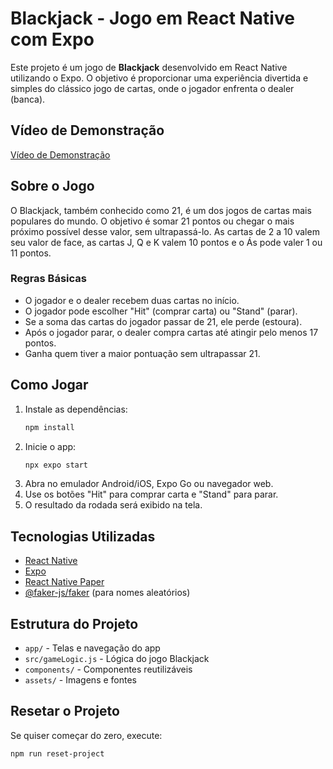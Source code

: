 # Blackjack - Jogo em React Native com Expo

Este projeto é um jogo de **Blackjack** desenvolvido em React Native utilizando o Expo. O objetivo é proporcionar uma experiência divertida e simples do clássico jogo de cartas, onde o jogador enfrenta o dealer (banca).

## Vídeo de Demonstração
[Vídeo de Demonstração](https://youtu.be/W_AhP2J9_xI)

## Sobre o Jogo

O Blackjack, também conhecido como 21, é um dos jogos de cartas mais populares do mundo. O objetivo é somar 21 pontos ou chegar o mais próximo possível desse valor, sem ultrapassá-lo. As cartas de 2 a 10 valem seu valor de face, as cartas J, Q e K valem 10 pontos e o Ás pode valer 1 ou 11 pontos.

### Regras Básicas
- O jogador e o dealer recebem duas cartas no início.
- O jogador pode escolher "Hit" (comprar carta) ou "Stand" (parar).
- Se a soma das cartas do jogador passar de 21, ele perde (estoura).
- Após o jogador parar, o dealer compra cartas até atingir pelo menos 17 pontos.
- Ganha quem tiver a maior pontuação sem ultrapassar 21.

## Como Jogar
1. Instale as dependências:
   ```bash
   npm install
   ```
2. Inicie o app:
   ```bash
   npx expo start
   ```
3. Abra no emulador Android/iOS, Expo Go ou navegador web.
4. Use os botões "Hit" para comprar carta e "Stand" para parar.
5. O resultado da rodada será exibido na tela.

## Tecnologias Utilizadas
- [React Native](https://reactnative.dev/)
- [Expo](https://expo.dev/)
- [React Native Paper](https://callstack.github.io/react-native-paper/)
- [@faker-js/faker](https://fakerjs.dev/) (para nomes aleatórios)

## Estrutura do Projeto
- `app/` - Telas e navegação do app
- `src/gameLogic.js` - Lógica do jogo Blackjack
- `components/` - Componentes reutilizáveis
- `assets/` - Imagens e fontes

## Resetar o Projeto
Se quiser começar do zero, execute:
```bash
npm run reset-project
```
